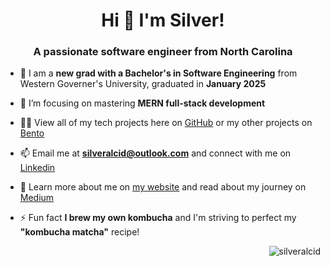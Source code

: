 <h1 align="center">Hi 👋 I'm Silver!</h1>

<h3 align="center">A passionate software engineer from North Carolina</h3>


- 🔭 I am a **new grad with a Bachelor's in Software Engineering** from Western Governer's University, graduated in **January 2025**

- 🌱 I’m focusing on mastering **MERN full-stack development** 

- 👨‍💻 View all of my tech projects here on [GitHub](https://github.com/silveralcid?tab=repositories) or my other projects on [Bento](https://bento.me/silveralcid)

- 📫 Email me at **silveralcid@outlook.com** and connect with me on [Linkedin](https://www.linkedin.com/in/silveralcid/)

- 📄 Learn more about me on [my website](https://silveralcid.com/) and read about my journey on [Medium](https://medium.com/@silveralcid)

- ⚡ Fun fact **I brew my own kombucha** and I'm striving to perfect my **"kombucha matcha"** recipe!

<p align="right"> <img src="https://komarev.com/ghpvc/?username=silveralcid&label=Profile%20views&color=0e75b6&style=flat" alt="silveralcid" /> </p>
